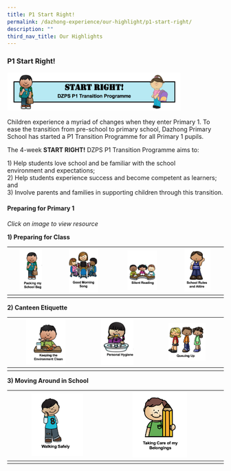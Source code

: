```yaml
---
title: P1 Start Right!
permalink: /dazhong-experience/our-highlight/p1-start-right/
description: ""
third_nav_title: Our Highlights
---
```

### P1 Start Right! 

<img src="/images/p1sr1.png" style="width:80%">
		 
Children experience a myriad of changes when they enter Primary 1. To ease the transition from pre-school to primary school, Dazhong Primary School has started a P1 Transition Programme for all Primary 1 pupils.

  

The 4-week&nbsp;**START RIGHT!**&nbsp;DZPS P1 Transition Programme aims to:&nbsp;

1\) Help students love school and be familiar with the school environment&nbsp;and expectations;<br>
2) Help students experience success and become competent as learners; and <br>3) Involve parents and families in supporting children through this transition.

#### Preparing for Primary 1

_Click on image to view resource_

  

**1) Preparing for Class**


| <a href="https://drive.google.com/file/d/1CFGVdIwcB2tWspBSCLz6gfm_Lq1KrjX2/view">  <img style="width:55%" src="/images/p1sr3.png">  </a> 	| <a href="https://drive.google.com/file/d/1CSh390-tjutknVXSfwbXMU7OM7yMceU8/view">  <img style="width:55%" src="/images/p1sr4.png">  </a> 	|  <a href="https://drive.google.com/file/d/1E_p5AlzwSUlMkxhlOQRGWSMCnuAQ3qdB/view">  <img style="width:55%" src="/images/p1sr5.png">  </a>	|  <a href="https://drive.google.com/file/d/10S3Sg5mr-TaUpFRzhJmil6IFm3RTPtha/view">  <img style="width:55%" src="/images/p1sr6.png">  </a>	|
|---	|---	|---	|---	|
| 	|  	|  	|  	|

**2) Canteen Etiquette**

| <a href="https://drive.google.com/file/d/1UOvMoUIeJIriuIyOOEMpp6OgBqdK0tH8/view">  <img style="width:55%" src="/images/p1sr7.png"> 	|  </a><a href="https://drive.google.com/file/d/12Tap8hLVmDkmI-hKeRC6K6GZX-j_elf1/view">  <img style="width:55%" src="/images/p1sr8.png">	| </a><a href="https://drive.google.com/file/d/1EDbOHIMGCLERJ5SepeFY8Gnd_fsl4TLA/view">  <img style="width:55%" src="/images/p1sr9.png"> 	  	|
|---	|---	|---	|
|  	|  	|    	|
	
**3) Moving Around in School**
	
| </a><a href="https://drive.google.com/file/d/1vAzguejiUN9MR8eNTBKm2zYYdqPtNgev/view">  <img style="width:55%" src="/images/p1sr10.png"> 	| </a><a href="https://drive.google.com/file/d/1JpMZTc6uQMrE2BL6pu8jD2KgLCyZq8Nz/view">  <img style="width:55%" src="/images/p1sr11.png"> 	|  	|  	|
|---	|---	|---	|---	|
|  	|  	|  	|  	|</a>